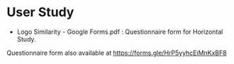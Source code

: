 # User Study

- Logo Similarity - Google Forms.pdf : Questionnaire form for Horizontal Study.

Questionnaire form also available at https://forms.gle/HrP5yyhcEiMnKxBF8
